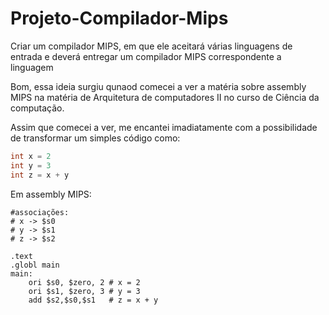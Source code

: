 # Projeto-Compilador-Mips
Criar um compilador MIPS, em que ele aceitará várias linguagens de entrada e deverá entregar um compilador MIPS correspondente a linguagem

Bom, essa ideia surgiu qunaod comecei a ver a matéria sobre assembly MIPS na matéria de Arquitetura de computadores II no curso de Ciência da computação.

Assim que comecei a ver, me encantei imadiatamente com a possibilidade de transformar um simples código como:

```C
int x = 2
int y = 3
int z = x + y
```
Em assembly MIPS: 
``` Assembly
#associações:
# x -> $s0
# y -> $s1
# z -> $s2

.text
.globl main
main:			
	ori $s0, $zero, 2 # x = 2
	ori $s1, $zero, 3 # y = 3
	add $s2,$s0,$s1	  # z = x + y
```
